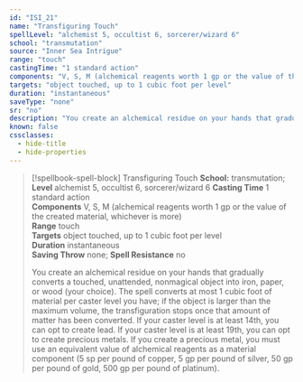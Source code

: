 ```yaml
---
id: "ISI_21"
name: "Transfiguring Touch"
spellLevel: "alchemist 5, occultist 6, sorcerer/wizard 6"
school: "transmutation"
source: "Inner Sea Intrigue"
range: "touch"
castingTime: "1 standard action"
components: "V, S, M (alchemical reagents worth 1 gp or the value of the created material, whichever is more)"
targets: "object touched, up to 1 cubic foot per level"
duration: "instantaneous"
saveType: "none"
sr: "no"
description: "You create an alchemical residue on your hands that gradually converts a touched, unattended, nonmagical object into iron, paper, or wood (your choice). The spell converts at most 1 cubic foot of material per caster level you have; if the object is larger than the maximum volume, the transfiguration stops once that amount of matter has been converted. If your caster level is at least 14th, you can opt to create lead. If your caster level is at least 19th, you can opt to create precious metals. If you create a precious metal, you must use an equivalent value of alchemical reagents as a material component (5 sp per pound of copper, 5 gp per pound of silver, 50 gp per pound of gold, 500 gp per pound of platinum)."
known: false
cssclasses:
  - hide-title
  - hide-properties
---
```


> [!spellbook-spell-block] Transfiguring Touch
> **School:** transmutation; **Level** alchemist 5, occultist 6, sorcerer/wizard 6
> **Casting Time** 1 standard action  
> **Components** V, S, M (alchemical reagents worth 1 gp or the value of the created material, whichever is more)  
> **Range** touch  
> **Targets** object touched, up to 1 cubic foot per level  
> **Duration** instantaneous  
> **Saving Throw** none; **Spell Resistance** no
> 
> You create an alchemical residue on your hands that gradually converts a touched, unattended, nonmagical object into iron, paper, or wood (your choice). The spell converts at most 1 cubic foot of material per caster level you have; if the object is larger than the maximum volume, the transfiguration stops once that amount of matter has been converted. If your caster level is at least 14th, you can opt to create lead. If your caster level is at least 19th, you can opt to create precious metals. If you create a precious metal, you must use an equivalent value of alchemical reagents as a material component (5 sp per pound of copper, 5 gp per pound of silver, 50 gp per pound of gold, 500 gp per pound of platinum).